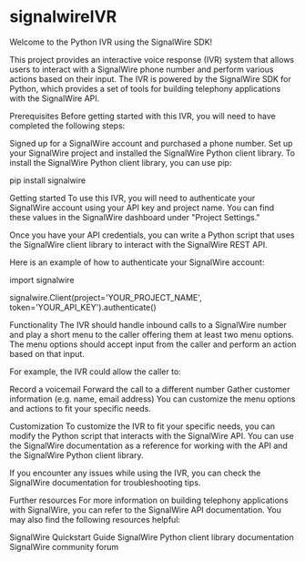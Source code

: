 # signalwireIVR
Welcome to the Python IVR using the SignalWire SDK!

This project provides an interactive voice response (IVR) system that allows users to interact with a SignalWire phone number and perform various actions based on their input. The IVR is powered by the SignalWire SDK for Python, which provides a set of tools for building telephony applications with the SignalWire API.

Prerequisites
Before getting started with this IVR, you will need to have completed the following steps:

Signed up for a SignalWire account and purchased a phone number.
Set up your SignalWire project and installed the SignalWire Python client library.
To install the SignalWire Python client library, you can use pip:

pip install signalwire


Getting started
To use this IVR, you will need to authenticate your SignalWire account using your API key and project name. You can find these values in the SignalWire dashboard under "Project Settings."

Once you have your API credentials, you can write a Python script that uses the SignalWire client library to interact with the SignalWire REST API.

Here is an example of how to authenticate your SignalWire account:

import signalwire

signalwire.Client(project='YOUR_PROJECT_NAME', token='YOUR_API_KEY').authenticate()


Functionality
The IVR should handle inbound calls to a SignalWire number and play a short menu to the caller offering them at least two menu options. The menu options should accept input from the caller and perform an action based on that input.

For example, the IVR could allow the caller to:

Record a voicemail
Forward the call to a different number
Gather customer information (e.g. name, email address)
You can customize the menu options and actions to fit your specific needs.

Customization
To customize the IVR to fit your specific needs, you can modify the Python script that interacts with the SignalWire API. You can use the SignalWire documentation as a reference for working with the API and the SignalWire Python client library.

If you encounter any issues while using the IVR, you can check the SignalWire documentation for troubleshooting tips.

Further resources
For more information on building telephony applications with SignalWire, you can refer to the SignalWire API documentation. You may also find the following resources helpful:

SignalWire Quickstart Guide
SignalWire Python client library documentation
SignalWire community forum
